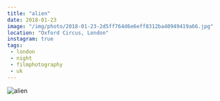 ```yaml
---
title: "alien"
date: 2018-01-23
image: "/img/photo/2018-01-23-2d5ff764d6e6eff8312ba40949419a66.jpg"
location: "Oxford Circus, London"
instagram: true
tags:
 - london
 - night
 - filmphotography
 - uk
---
```


![alien](/img/photo/2018-01-23-2d5ff764d6e6eff8312ba40949419a66.jpg)
